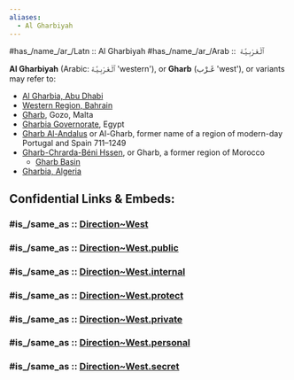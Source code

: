 ```yaml
---
aliases:
  - Al Gharbiyah
---
```



#has_/name_/ar_/Latn :: Al Gharbiyah 
#has_/name_/ar_/Arab ::  ٱلْـغَـرْبِـيَّـة  

**Al Gharbiyah** (Arabic: ٱلْـغَـرْبِـيَّـة 'western'), or **Gharb** (غَـرْب 'west'), or variants may refer to:

- [Al Gharbia, Abu Dhabi](https://en.wikipedia.org/wiki/Al_Gharbia,_Abu_Dhabi "Al Gharbia, Abu Dhabi")
- [Western Region, Bahrain](https://en.wikipedia.org/wiki/Western_Region,_Bahrain "Western Region, Bahrain")
- [Għarb](https://en.wikipedia.org/wiki/G%C4%A7arb "Għarb"), Gozo, Malta
- [Gharbia Governorate](https://en.wikipedia.org/wiki/Gharbia_Governorate "Gharbia Governorate"), Egypt
- [Gharb Al-Andalus](https://en.wikipedia.org/wiki/Gharb_Al-Andalus "Gharb Al-Andalus") or Al-Gharb, former name of a region of modern-day Portugal and Spain 711–1249
- [Gharb-Chrarda-Béni Hssen](https://en.wikipedia.org/wiki/Gharb-Chrarda-B%C3%A9ni_Hssen "Gharb-Chrarda-Béni Hssen"), or Gharb, a former region of Morocco
    - [Gharb Basin](https://en.wikipedia.org/wiki/Gharb_Basin "Gharb Basin")
- [Gharbia, Algeria](https://en.wikipedia.org/wiki/Gharbia,_Algeria "Gharbia, Algeria")


## Confidential Links & Embeds: 

### #is_/same_as :: [Direction~West](/_Standards/Earth/2D-Directions/Direction~West.md) 

### #is_/same_as :: [Direction~West.public](/_public/Earth/2D-Directions/Direction~West.public.md) 

### #is_/same_as :: [Direction~West.internal](/_internal/Earth/2D-Directions/Direction~West.internal.md) 

### #is_/same_as :: [Direction~West.protect](/_protect/Earth/2D-Directions/Direction~West.protect.md) 

### #is_/same_as :: [Direction~West.private](/_private/Earth/2D-Directions/Direction~West.private.md) 

### #is_/same_as :: [Direction~West.personal](/_personal/Earth/2D-Directions/Direction~West.personal.md) 

### #is_/same_as :: [Direction~West.secret](/_secret/Earth/2D-Directions/Direction~West.secret.md)

